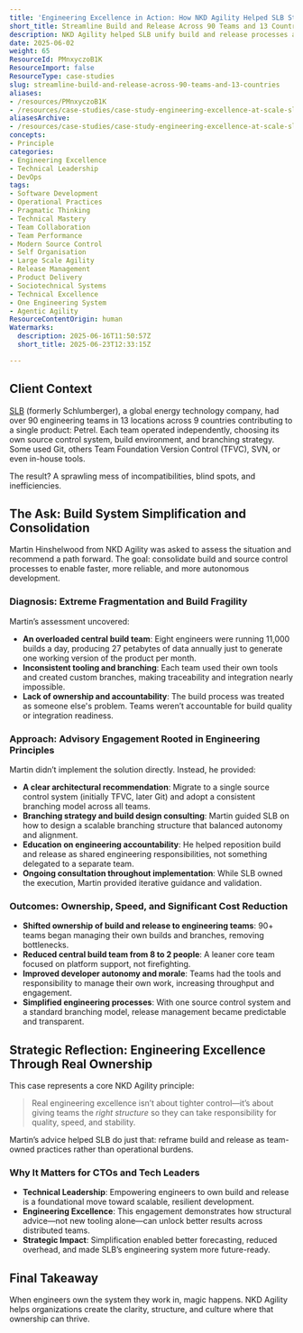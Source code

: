 ```yaml
---
title: 'Engineering Excellence in Action: How NKD Agility Helped SLB Streamline Build and Release Across 90 Teams and 13 Countries'
short_title: Streamline Build and Release Across 90 Teams and 13 Countries
description: NKD Agility helped SLB unify build and release processes across 90 teams in 13 countries, boosting team ownership, efficiency, and engineering accountability.
date: 2025-06-02
weight: 65
ResourceId: PMnxyczoB1K
ResourceImport: false
ResourceType: case-studies
slug: streamline-build-and-release-across-90-teams-and-13-countries
aliases:
- /resources/PMnxyczoB1K
- /resources/case-studies/case-study-engineering-excellence-at-scale-slb-and-nkd-agility
aliasesArchive:
- /resources/case-studies/case-study-engineering-excellence-at-scale-slb-and-nkd-agility
concepts:
- Principle
categories:
- Engineering Excellence
- Technical Leadership
- DevOps
tags:
- Software Development
- Operational Practices
- Pragmatic Thinking
- Technical Mastery
- Team Collaboration
- Team Performance
- Modern Source Control
- Self Organisation
- Large Scale Agility
- Release Management
- Product Delivery
- Sociotechnical Systems
- Technical Excellence
- One Engineering System
- Agentic Agility
ResourceContentOrigin: human
Watermarks:
  description: 2025-06-16T11:50:57Z
  short_title: 2025-06-23T12:33:15Z

---
```

## Client Context

[SLB](https://www.slb.com/) (formerly Schlumberger), a global energy technology company, had over 90 engineering teams in 13 locations across 9 countries contributing to a single product: Petrel. Each team operated independently, choosing its own source control system, build environment, and branching strategy. Some used Git, others Team Foundation Version Control (TFVC), SVN, or even in-house tools.

The result? A sprawling mess of incompatibilities, blind spots, and inefficiencies.

## The Ask: Build System Simplification and Consolidation

Martin Hinshelwood from NKD Agility was asked to assess the situation and recommend a path forward. The goal: consolidate build and source control processes to enable faster, more reliable, and more autonomous development.

### Diagnosis: Extreme Fragmentation and Build Fragility

Martin’s assessment uncovered:

- **An overloaded central build team**: Eight engineers were running 11,000 builds a day, producing 27 petabytes of data annually just to generate one working version of the product per month.
- **Inconsistent tooling and branching**: Each team used their own tools and created custom branches, making traceability and integration nearly impossible.
- **Lack of ownership and accountability**: The build process was treated as someone else's problem. Teams weren’t accountable for build quality or integration readiness.

### Approach: Advisory Engagement Rooted in Engineering Principles

Martin didn’t implement the solution directly. Instead, he provided:

- **A clear architectural recommendation**: Migrate to a single source control system (initially TFVC, later Git) and adopt a consistent branching model across all teams.
- **Branching strategy and build design consulting**: Martin guided SLB on how to design a scalable branching structure that balanced autonomy and alignment.
- **Education on engineering accountability**: He helped reposition build and release as shared engineering responsibilities, not something delegated to a separate team.
- **Ongoing consultation throughout implementation**: While SLB owned the execution, Martin provided iterative guidance and validation.

### Outcomes: Ownership, Speed, and Significant Cost Reduction

- **Shifted ownership of build and release to engineering teams**: 90+ teams began managing their own builds and branches, removing bottlenecks.
- **Reduced central build team from 8 to 2 people**: A leaner core team focused on platform support, not firefighting.
- **Improved developer autonomy and morale**: Teams had the tools and responsibility to manage their own work, increasing throughput and engagement.
- **Simplified engineering processes**: With one source control system and a standard branching model, release management became predictable and transparent.

## Strategic Reflection: Engineering Excellence Through Real Ownership

This case represents a core NKD Agility principle:

> Real engineering excellence isn’t about tighter control—it’s about giving teams the *right structure* so they can take responsibility for quality, speed, and stability.

Martin’s advice helped SLB do just that: reframe build and release as team-owned practices rather than operational burdens.

### Why It Matters for CTOs and Tech Leaders

- **Technical Leadership**: Empowering engineers to own build and release is a foundational move toward scalable, resilient development.
- **Engineering Excellence**: This engagement demonstrates how structural advice—not new tooling alone—can unlock better results across distributed teams.
- **Strategic Impact**: Simplification enabled better forecasting, reduced overhead, and made SLB’s engineering system more future-ready.

## Final Takeaway

When engineers own the system they work in, magic happens. NKD Agility helps organizations create the clarity, structure, and culture where that ownership can thrive.
